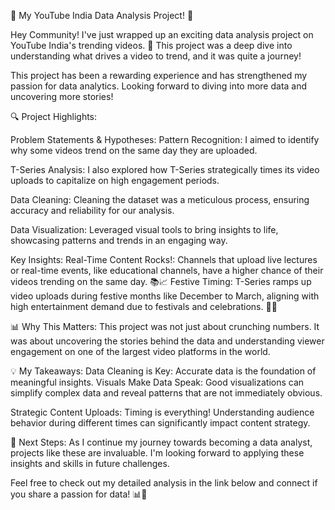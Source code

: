 🎉 My YouTube India Data Analysis Project! 🎉

Hey Community! I've just wrapped up an exciting data analysis project on YouTube India's trending videos. 🚀 This project was a deep dive into understanding what drives a video to trend, and it was quite a journey!

This project has been a rewarding experience and has strengthened my passion for data analytics. Looking forward to diving into more data and uncovering more stories!

🔍 Project Highlights:

Problem Statements & Hypotheses:
Pattern Recognition: I aimed to identify why some videos trend on the same day they are uploaded.

T-Series Analysis: I also explored how T-Series strategically times its video uploads to capitalize on high engagement periods.

Data Cleaning:
Cleaning the dataset was a meticulous process, ensuring accuracy and reliability for our analysis.

Data Visualization:
Leveraged visual tools to bring insights to life, showcasing patterns and trends in an engaging way.

Key Insights:
Real-Time Content Rocks!: Channels that upload live lectures or real-time events, like educational channels, have a higher chance of their videos trending on the same day. 📚📈
Festive Timing: T-Series ramps up video uploads during festive months like December to March, aligning with high entertainment demand due to festivals and celebrations. 🎉📅

📊 Why This Matters:
This project was not just about crunching numbers. It was about uncovering the stories behind the data and understanding viewer engagement on one of the largest video platforms in the world.

💡 My Takeaways:
Data Cleaning is Key: Accurate data is the foundation of meaningful insights.
Visuals Make Data Speak: Good visualizations can simplify complex data and reveal patterns that are not immediately obvious.

Strategic Content Uploads: Timing is everything! Understanding audience behavior during different times can significantly impact content strategy.

🚀 Next Steps:
As I continue my journey towards becoming a data analyst, projects like these are invaluable. I'm looking forward to applying these insights and skills in future challenges.

Feel free to check out my detailed analysis in the link below and connect if you share a passion for data! 📊💬

